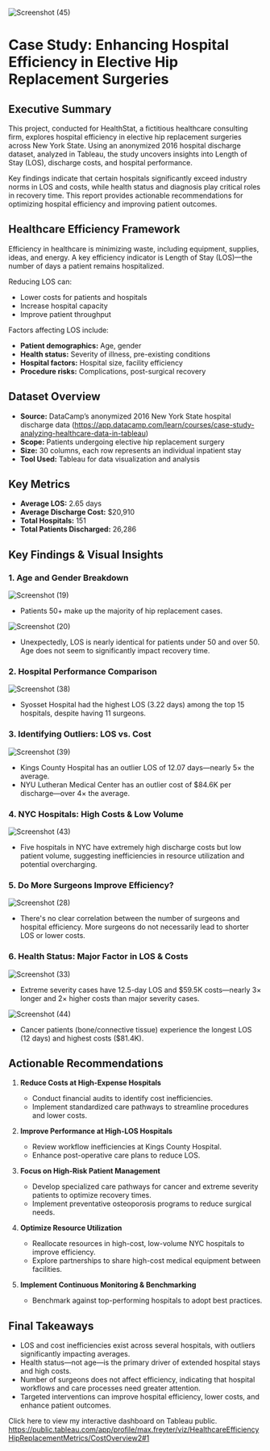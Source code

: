 ![Screenshot (45)](https://github.com/user-attachments/assets/c3cd58ed-4998-4e57-8f37-59cb1882839c)


# Case Study: Enhancing Hospital Efficiency in Elective Hip Replacement Surgeries

## Executive Summary
This project, conducted for HealthStat, a fictitious healthcare consulting firm, explores hospital efficiency in elective hip replacement surgeries across New York State. Using an anonymized 2016 hospital discharge dataset, analyzed in Tableau, the study uncovers insights into Length of Stay (LOS), discharge costs, and hospital performance.

Key findings indicate that certain hospitals significantly exceed industry norms in LOS and costs, while health status and diagnosis play critical roles in recovery time. This report provides actionable recommendations for optimizing hospital efficiency and improving patient outcomes.

## Healthcare Efficiency Framework
Efficiency in healthcare is minimizing waste, including equipment, supplies, ideas, and energy. A key efficiency indicator is Length of Stay (LOS)—the number of days a patient remains hospitalized.

Reducing LOS can:
- Lower costs for patients and hospitals
- Increase hospital capacity
- Improve patient throughput

Factors affecting LOS include:
- **Patient demographics:** Age, gender
- **Health status:** Severity of illness, pre-existing conditions
- **Hospital factors:** Hospital size, facility efficiency
- **Procedure risks:** Complications, post-surgical recovery

## Dataset Overview
- **Source:** DataCamp’s anonymized 2016 New York State hospital discharge data (https://app.datacamp.com/learn/courses/case-study-analyzing-healthcare-data-in-tableau)
- **Scope:** Patients undergoing elective hip replacement surgery
- **Size:** 30 columns, each row represents an individual inpatient stay
- **Tool Used:** Tableau for data visualization and analysis

## Key Metrics
- **Average LOS:** 2.65 days
- **Average Discharge Cost:** $20,910
- **Total Hospitals:** 151
- **Total Patients Discharged:** 26,286

## Key Findings & Visual Insights

### 1. Age and Gender Breakdown
![Screenshot (19)](https://github.com/user-attachments/assets/717d24da-721d-48de-b6a9-853f59c0f191)
- Patients 50+ make up the majority of hip replacement cases.


![Screenshot (20)](https://github.com/user-attachments/assets/e5d291e9-ae22-4bd8-afad-90fa0cebb6e2)
- Unexpectedly, LOS is nearly identical for patients under 50 and over 50. Age does not seem to significantly impact recovery time.


### 2. Hospital Performance Comparison
![Screenshot (38)](https://github.com/user-attachments/assets/81879daa-11f6-4789-a3d9-cf38ea8e0349)

- Syosset Hospital had the highest LOS (3.22 days) among the top 15 hospitals, despite having 11 surgeons.


### 3. Identifying Outliers: LOS vs. Cost
![Screenshot (39)](https://github.com/user-attachments/assets/87e2e542-ff57-43e8-9dcf-d4ca718bca87)
- Kings County Hospital has an outlier LOS of 12.07 days—nearly 5× the average.
- NYU Lutheran Medical Center has an outlier cost of $84.6K per discharge—over 4× the average.


### 4. NYC Hospitals: High Costs & Low Volume
![Screenshot (43)](https://github.com/user-attachments/assets/8879acce-0c01-49b7-a10a-6c07543d5319)
- Five hospitals in NYC have extremely high discharge costs but low patient volume, suggesting inefficiencies in resource utilization and potential overcharging.


### 5. Do More Surgeons Improve Efficiency?
![Screenshot (28)](https://github.com/user-attachments/assets/d15fc8e3-8169-4c99-8f1e-d2e95e86ea15)
- There's no clear correlation between the number of surgeons and hospital efficiency. More surgeons do not necessarily lead to shorter LOS or lower costs.


### 6. Health Status: Major Factor in LOS & Costs
![Screenshot (33)](https://github.com/user-attachments/assets/17254461-4c7b-4805-a427-8c77b1fc9ea3)
- Extreme severity cases have 12.5-day LOS and $59.5K costs—nearly 3× longer and 2× higher costs than major severity cases.

![Screenshot (44)](https://github.com/user-attachments/assets/99c911e8-415b-4ad7-be98-24241c583e3d)
- Cancer patients (bone/connective tissue) experience the longest LOS (12 days) and highest costs ($81.4K).

## Actionable Recommendations

1. **Reduce Costs at High-Expense Hospitals**
   - Conduct financial audits to identify cost inefficiencies.
   - Implement standardized care pathways to streamline procedures and lower costs.

2. **Improve Performance at High-LOS Hospitals**
   - Review workflow inefficiencies at Kings County Hospital.
   - Enhance post-operative care plans to reduce LOS.

3. **Focus on High-Risk Patient Management**
   - Develop specialized care pathways for cancer and extreme severity patients to optimize recovery times.
   - Implement preventative osteoporosis programs to reduce surgical needs.

4. **Optimize Resource Utilization**
   - Reallocate resources in high-cost, low-volume NYC hospitals to improve efficiency.
   - Explore partnerships to share high-cost medical equipment between facilities.

5. **Implement Continuous Monitoring & Benchmarking**
   - Benchmark against top-performing hospitals to adopt best practices.

## Final Takeaways
- LOS and cost inefficiencies exist across several hospitals, with outliers significantly impacting averages.
- Health status—not age—is the primary driver of extended hospital stays and high costs.
- Number of surgeons does not affect efficiency, indicating that hospital workflows and care processes need greater attention.
- Targeted interventions can improve hospital efficiency, lower costs, and enhance patient outcomes.

Click here to view my interactive dashboard on Tableau public. https://public.tableau.com/app/profile/max.freyter/viz/HealthcareEfficiencyHipReplacementMetrics/CostOverview2#1
